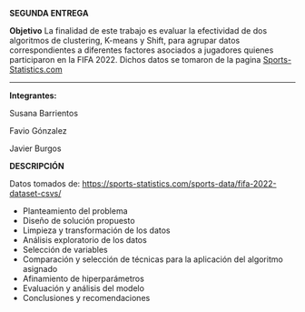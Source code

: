 **SEGUNDA ENTREGA**

**Objetivo**
La finalidad de este trabajo es evaluar la efectividad de dos algoritmos de clustering, K-means y Shift, para agrupar datos correspondientes a diferentes factores asociados a jugadores quienes participaron en la FIFA 2022. Dichos datos se tomaron de la pagina  [Sports-Statistics.com](https://sports-statistics.com/sports-data/fifa-2022-dataset-csvs/)

****

**Integrantes:**

Susana Barrientos

Favio Gónzalez

Javier Burgos

**DESCRIPCIÓN**

Datos tomados de: https://sports-statistics.com/sports-data/fifa-2022-dataset-csvs/
- Planteamiento del problema
- Diseño de solución propuesto
- Limpieza y transformación de los datos
- Análisis exploratorio de los datos
- Selección de variables
- Comparación y selección de técnicas para la aplicación del algoritmo asignado
- Afinamiento de hiperparámetros
- Evaluación y análisis del modelo
- Conclusiones y recomendaciones
